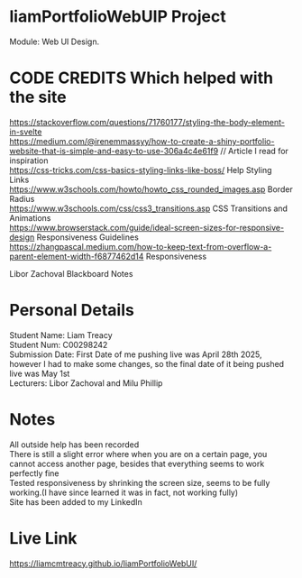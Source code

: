 # liamPortfolioWebUIP Project
Module: Web UI Design.

# CODE CREDITS Which helped with the site
https://stackoverflow.com/questions/71760177/styling-the-body-element-in-svelte <br>
https://medium.com/@irenemmassyy/how-to-create-a-shiny-portfolio-website-that-is-simple-and-easy-to-use-306a4c4e61f9 // Article I read for inspiration <br>
https://css-tricks.com/css-basics-styling-links-like-boss/ Help Styling Links <br>
https://www.w3schools.com/howto/howto_css_rounded_images.asp Border Radius <br>
https://www.w3schools.com/css/css3_transitions.asp CSS Transitions and Animations <br>
https://www.browserstack.com/guide/ideal-screen-sizes-for-responsive-design Responsiveness Guidelines <br>
https://zhangpascal.medium.com/how-to-keep-text-from-overflow-a-parent-element-width-f6877462d14 Responsiveness <br>

Libor Zachoval Blackboard Notes

# Personal Details
Student Name: Liam Treacy <br>
Student Num: C00298242 <br>
Submission Date: First Date of me pushing live was April 28th 2025, however I had to make some changes, so the final date of it being pushed live was May 1st <br>
Lecturers: Libor Zachoval and Milu Phillip <br>

# Notes
All outside help has been recorded <br>
There is still a slight error where when you are on a certain page, you cannot access another page, besides that everything seems to work perfectly fine <br>
Tested responsiveness by shrinking the screen size, seems to be fully working.(I have since learned it was in fact, not working fully) <br>
Site has been added to my LinkedIn <br>

# Live Link
https://liamcmtreacy.github.io/liamPortfolioWebUI/
